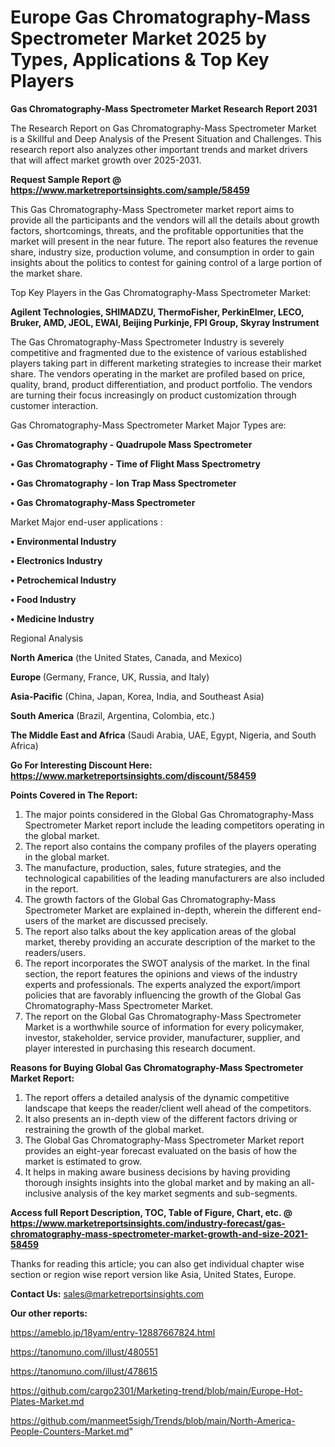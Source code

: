  # Europe Gas Chromatography-Mass Spectrometer Market 2025 by Types, Applications & Top Key Players

<strong>Gas Chromatography-Mass Spectrometer Market Research Report 2031</strong>

The Research Report on Gas Chromatography-Mass Spectrometer Market is a Skillful and Deep Analysis of the Present Situation and Challenges. This research report also analyzes other important trends and market drivers that will affect market growth over 2025-2031.

<strong>Request Sample Report @ <a href=https://www.marketreportsinsights.com/sample/58459>https://www.marketreportsinsights.com/sample/58459</a></strong>

This Gas Chromatography-Mass Spectrometer market report aims to provide all the participants and the vendors will all the details about growth factors, shortcomings, threats, and the profitable opportunities that the market will present in the near future. The report also features the revenue share, industry size, production volume, and consumption in order to gain insights about the politics to contest for gaining control of a large portion of the market share.

Top Key Players in the Gas Chromatography-Mass Spectrometer Market:

<strong>Agilent Technologies, SHIMADZU, ThermoFisher, PerkinElmer, LECO, Bruker, AMD, JEOL, EWAI, Beijing Purkinje, FPI Group, Skyray Instrument</strong>

The Gas Chromatography-Mass Spectrometer Industry is severely competitive and fragmented due to the existence of various established players taking part in different marketing strategies to increase their market share. The vendors operating in the market are profiled based on price, quality, brand, product differentiation, and product portfolio. The vendors are turning their focus increasingly on product customization through customer interaction.

Gas Chromatography-Mass Spectrometer Market Major Types are:

<strong>• Gas Chromatography - Quadrupole Mass Spectrometer

• Gas Chromatography - Time of Flight Mass Spectrometry

• Gas Chromatography - Ion Trap Mass Spectrometer

• Gas Chromatography-Mass Spectrometer</strong>

Market Major end-user applications :

<strong>• Environmental Industry

• Electronics Industry

• Petrochemical Industry

• Food Industry

• Medicine Industry</strong>

Regional Analysis

</u><strong><b>North America</b></strong> (the United States, Canada, and Mexico)

<strong><b>Europe </b></strong>(Germany, France, UK, Russia, and Italy)

<strong><b>Asia-Pacific</b></strong> (China, Japan, Korea, India, and Southeast Asia)

<strong><b>South America</b></strong> (Brazil, Argentina, Colombia, etc.)

<strong><b>The Middle East and Africa</b></strong> (Saudi Arabia, UAE, Egypt, Nigeria, and South Africa)

<strong>Go For Interesting Discount Here: <a href=https://www.marketreportsinsights.com/discount/58459>https://www.marketreportsinsights.com/discount/58459</a></strong>

<strong>Points Covered in The Report:</strong>
<ol>
  <li>The major points considered in the Global Gas Chromatography-Mass Spectrometer Market report include the leading competitors operating in the global market.</li>
  <li>The report also contains the company profiles of the players operating in the global market.</li>
  <li>The manufacture, production, sales, future strategies, and the technological capabilities of the leading manufacturers are also included in the report.</li>
  <li>The growth factors of the Global Gas Chromatography-Mass Spectrometer Market are explained in-depth, wherein the different end-users of the market are discussed precisely.</li>
  <li>The report also talks about the key application areas of the global market, thereby providing an accurate description of the market to the readers/users.</li>
  <li>The report incorporates the SWOT analysis of the market. In the final section, the report features the opinions and views of the industry experts and professionals. The experts analyzed the export/import policies that are favorably influencing the growth of the Global Gas Chromatography-Mass Spectrometer Market.</li>
  <li>The report on the Global Gas Chromatography-Mass Spectrometer Market is a worthwhile source of information for every policymaker, investor, stakeholder, service provider, manufacturer, supplier, and player interested in purchasing this research document.</li>
</ol>
<strong>Reasons for Buying Global Gas Chromatography-Mass Spectrometer Market Report:</strong>

<ol>
  <li>The report offers a detailed analysis of the dynamic competitive landscape that keeps the reader/client well ahead of the competitors.</li>
  <li>It also presents an in-depth view of the different factors driving or restraining the growth of the global market.</li>
  <li>The Global Gas Chromatography-Mass Spectrometer Market report provides an eight-year forecast evaluated on the basis of how the market is estimated to grow.</li>
  <li>It helps in making aware business decisions by having providing thorough insights insights into the global market and by making an all-inclusive analysis of the key market segments and sub-segments.</li>
</ol>
<strong>Access full Report Description, TOC, Table of Figure, Chart, etc. @ <a href=https://www.marketreportsinsights.com/industry-forecast/gas-chromatography-mass-spectrometer-market-growth-and-size-2021-58459>https://www.marketreportsinsights.com/industry-forecast/gas-chromatography-mass-spectrometer-market-growth-and-size-2021-58459</a></strong>


Thanks for reading this article; you can also get individual chapter wise section or region wise report version like Asia, United States, Europe.

<strong>Contact Us:</strong>
sales@marketreportsinsights.com

<strong>Our other reports:</strong>

<a href=https://ameblo.jp/18yam/entry-12887667824.html>https://ameblo.jp/18yam/entry-12887667824.html</a>

<a href=https://tanomuno.com/illust/480551>https://tanomuno.com/illust/480551</a>

<a href=https://tanomuno.com/illust/478615>https://tanomuno.com/illust/478615</a>

<a href=https://github.com/cargo2301/Marketing-trend/blob/main/Europe-Hot-Plates-Market.md>https://github.com/cargo2301/Marketing-trend/blob/main/Europe-Hot-Plates-Market.md</a>

<a href=https://github.com/manmeet5sigh/Trends/blob/main/North-America-People-Counters-Market.md>https://github.com/manmeet5sigh/Trends/blob/main/North-America-People-Counters-Market.md</a>"
